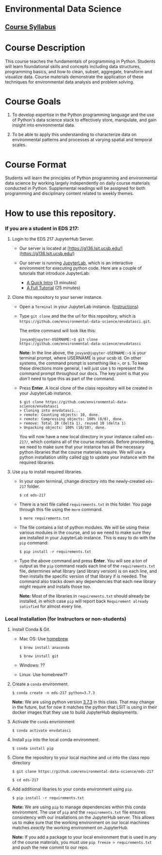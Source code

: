 
# Environmental Data Science


## [Course Syllabus](https://bit.ly/syllabus-eds-217)


Course Description
==================

This course teaches the fundamentals of programming in Python. 
Students will learn foundational skills and concepts including data structures, 
programming basics, and how to clean, subset, aggregate, transform and visualize data. 
Course materials demonstrate the application of these techniques for 
environmental data analysis and problem solving.

Course Goals
============

1.  To develop expertise in the Python programming language and the use
    of Python's data science stack to effectively store, manipulate, and
    gain insight into environmental data.

2.  To be able to apply this understanding to characterize data on
    environmental patterns and processes at varying spatial and temporal
    scales.

Course Format
=============

Students will learn the principles of Python programming and
environmental data science by working largely independently on daily
course materials conducted in Python. Supplemental readings will be 
assigned for both programming and disciplinary content related to weekly themes. 


How to use this repository.
=============

### If you are a student in EDS 217:

1. Login to the EDS 217 JupyterHub Server.

	* Our server is located at [https://g136.lsit.ucsb.edu/](https://g136.lsit.ucsb.edu/)

	* Our server is running [JupyterLab](https://jupyterlab.readthedocs.io/en/stable/), which is an interactive environment for executing python code. Here are a couple of tutorials that introduce JupyterLab:

		* [A Quick Intro](https://www.youtube.com/watch?v=K2Yb1nXTmYM) (3 minutes)
		* [A Full Tutorial](https://youtu.be/7wfPqAyYADY) (25 minutes)

1. Clone this repository to your server instance.

	* Open a `Terminal` in your JupyterLab instance. ([Instructions](https://jupyterlab.readthedocs.io/en/stable/user/terminal.html))

	* Type `git clone` and the the url for this repository, which is `https://github.com/environmental-data-science/envdatasci.git`.

	     The entire command will look like this:

		`jovyan@jupyter-USERNAME:~$ git clone https://github.com/environmental-data-science/envdatasci`

		**Note:** In the line above, the `jovyan@jupyter-USERNAME:~$` is your terminal prompt, where USERNAME is your ucsb id. On other systems, the command prompt is something like `>`, or `$`. To keep these directions more general, I will just use `$` to represent the command prompt throughout our docs. The key point is that you *don't* need to type this as part of the command.

	* Press **Enter**. A local clone of the class repository will be created in your JupyterLab instance.

		```
		$ git clone https://github.com/environmental-data-science/envdatasci
		> Cloning into envdatasci...
		> remote: Counting objects: 10, done.
		> remote: Compressing objects: 100% (8/8), done.
		> remove: Total 10 (delta 1), reused 10 (delta 1)
		> Unpacking objects: 100% (10/10), done.
		```

	     You will now have a new local directory in your instance called `eds-217/`, which contains all of the course materials. Before proceeding, we need to make sure that your instance has all the necessary python libraries that the course materials require. We will use a python installation utility called [pip](https://pip.pypa.io) to update your instance with the required libraries. 

1. Use `pip` to install required libraries.

	* In your open terminal, change directory into the newly-created `eds-217` folder.

		`$ cd eds-217`

	* There is a text file called `requirements.txt` in this folder. You page through this file using the `more` command.

		`$ more requirements.txt`

	* The file contains a list of python modules. We will be using these various modules in the course, and so we need to make sure they are installed in your JupyterLab instance. This is easy to do with the `pip` command:

		`$ pip install -r requirements.txt`

	* Type the above command and press **Enter**. You will see a ton of output as the `pip` command reads each line of the `requirements.txt` file, determines what library (and library version) is on each line, and then installs the specific version of that library if is needed. The command also tracks down any dependencies that each new library might require and installs those too. 

		**Note:** Most of the libraries in `requirements.txt` should already be installed, in which case `pip` will report back `Requirement already satisfied` for almost every line.


### Local Installation (for Instructors or non-students)

1. Install Conda & Git.

	* Mac OS: Use [homebrew](https://medium.com/ayuth/install-anaconda-on-macos-with-homebrew-c94437d63a37)
		
		`$ brew install anaconda`

		`$ brew install git`

	* Windows: ??

	* Linux: Use homebrew??

1. Create a `conda` environment.

	`$ conda create -n eds-217 python=3.7.3`

	**Note:** We are using python version [3.7.3](https://www.python.org/downloads/release/python-373/) in this class. That may change in the future, but for now it matches the python that LSIT is using in their docker images that they use to build JupyterHub deployments. 

1. Activate the `conda` envrionment

	`$ conda activate envdatasci`

1. Install `pip` into the local conda environment.

	`$ conda install pip`

1. Clone the repository to your local machine and `cd` into the class repo directory

	`$ git clone https://github.com/environmental-data-science/eds-217`

	`$ cd eds-217`

1. Add additional libaries to your conda environment using `pip`.

	`$ pip install -r requirements.txt`

	**Note:** We are using `pip` to manage dependencies within this conda environment. The use of `pip` and the `requirements.txt` file ensures consistency with our insallations on the JupyterHub server. This allows us to make sure that the working environment on our local machines matches *exactly* the working environment on JupyterHub. 

	**Note:** If you add a package to your local environment that is used in any of the course materials, you must use `pip freeze > requirements.txt` and push the new commit to our repo. 

